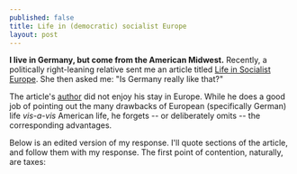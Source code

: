 ```yaml
---
published: false
title: Life in (democratic) socialist Europe
layout: post
---
```

**I live in Germany, but come from the American Midwest.**  Recently, a politically right-leaning relative sent me an article titled [Life in Socialist Europe](http://www.examiner.com/article/what-life-socialist-europe-is-actually-like). She then asked me: "Is Germany really like that?"

The article's [author](http://www.examiner.com/conservative-in-national/robert-moon) did not enjoy his stay in Europe.  While he does a good job of pointing out the many drawbacks of European (specifically German) life _vis-a-vis_ American life, he forgets -- or deliberately omits -- the corresponding advantages.

Below is an edited version of my response.  I'll quote sections of the article, and follow them with my response.  The first point of contention, naturally, are taxes:

 